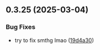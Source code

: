 ## 0.3.25 (2025-03-04)


### Bug Fixes

* try to fix smthg lmao ([19d4a30](https://github.com/manga-you-know/desktop/commit/19d4a30cfd9f72e05826e4dc89111177661ea15b))

